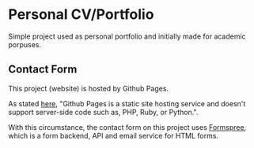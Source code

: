 # Personal CV/Portfolio

Simple project used as personal portfolio and initially made for academic porpuses.

## Contact Form

This project (website) is hosted by Github Pages.

As stated [here](https://help.github.com/articles/what-is-github-pages/), "Github Pages is a static site hosting service and doesn't support server-side code such as, PHP, Ruby, or Python.".

With this circumstance, the contact form on this project uses [Formspree](https://formspree.io/), which is a form backend, API and email service for HTML forms.